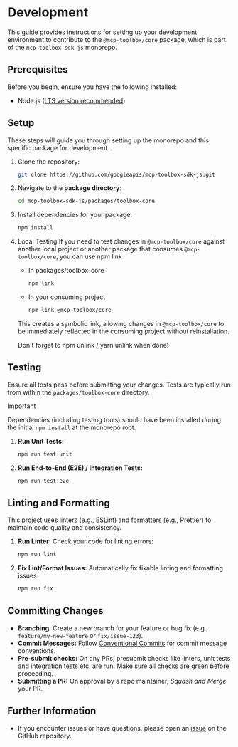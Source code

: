 # Development

This guide provides instructions for setting up your development environment to
contribute to the `@mcp-toolbox/core` package, which is part of the
`mcp-toolbox-sdk-js` monorepo.

## Prerequisites

Before you begin, ensure you have the following installed:

* Node.js ([LTS version recommended](https://nodejs.org/en/download/))

## Setup

These steps will guide you through setting up the monorepo and this specific package for development.

1. Clone the repository:

    ```bash
    git clone https://github.com/googleapis/mcp-toolbox-sdk-js.git
    ```

2. Navigate to the **package directory**:

    ```bash
    cd mcp-toolbox-sdk-js/packages/toolbox-core
    ```

3. Install dependencies for your package:

    ```bash
    npm install
    ```

4. Local Testing
    If you need to test changes in `@mcp-toolbox/core` against another local project
    or another package that consumes `@mcp-toolbox/core`, you can use npm link

    * In packages/toolbox-core

        ```bash
        npm link
        ```

    * In your consuming project

        ```bash
        npm link @mcp-toolbox/core
        ```  

    This creates a symbolic link, allowing changes in `@mcp-toolbox/core` to be
    immediately reflected in the consuming project without reinstallation.

    Don't forget to npm unlink / yarn unlink when done!

## Testing

Ensure all tests pass before submitting your changes. Tests are typically run from within the `packages/toolbox-core` directory.

> [!IMPORTANT]
> Dependencies (including testing tools) should have been installed during the initial `npm install` at the monorepo root.

1. **Run Unit Tests:**

    ```bash
    npm run test:unit
    ```

1. **Run End-to-End (E2E) / Integration Tests:**

    ```bash
    npm run test:e2e
    ```

## Linting and Formatting

This project uses linters (e.g., ESLint) and formatters (e.g., Prettier) to maintain code quality and consistency.

1. **Run Linter:**
    Check your code for linting errors:

    ```bash
    npm run lint
    ```

2. **Fix Lint/Format Issues:**
    Automatically fix fixable linting and formatting issues:

    ```bash
    npm run fix
    ```

## Committing Changes

* **Branching:** Create a new branch for your feature or bug fix (e.g., `feature/my-new-feature` or `fix/issue-123`).
* **Commit Messages:** Follow [Conventional Commits](https://www.conventionalcommits.org/en/v1.0.0/) for commit message conventions.
* **Pre-submit checks:** On any PRs, presubmit checks like linters, unit tests
  and integration tests etc. are run. Make sure all checks are green before
  proceeding.
* **Submitting a PR:** On approval by a repo maintainer, *Squash and Merge* your PR.

## Further Information

* If you encounter issues or have questions, please open an [issue](https://github.com/googleapis/mcp-toolbox-sdk-js/issues) on the GitHub repository.
